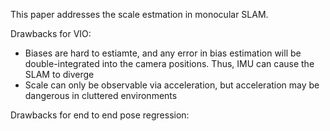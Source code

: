 This paper addresses the scale estmation in monocular SLAM. 

Drawbacks for VIO: 
- Biases are hard to estiamte, and any error in bias estimation will be double-integrated into the camera positions. Thus, IMU can cause the SLAM to diverge 
- Scale can only be observable via acceleration, but acceleration may be dangerous in cluttered environments 

Drawbacks for end to end pose regression: 

